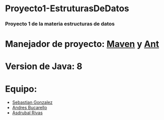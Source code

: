 # Proyecto1-EstruturasDeDatos

### Proyecto 1 de la materia estructuras de datos

# Manejador de proyecto: [Maven](https://github.com/Stolkerve/Proyecto1-EstruturasDeDatos/tree/main) y [Ant](https://github.com/Stolkerve/Proyecto1-EstruturasDeDatos/tree/ant)

# Version de Java: 8

# Equipo:
- [Sebastian Gonzalez](https://github.com/Stolkerve)
- [Andres Bucarello](https://github.com/andresbucarello)
- [Asdrubal Rivas](https://github.com/Retr0os) 